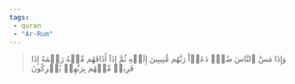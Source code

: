 ```yaml
---
tags: 
 - quran 
 - "Ar-Rum"
---
```


> وَإِذَا مَسَّ ٱلنَّاسَ ضُرّٞ دَعَوۡاْ رَبَّهُم مُّنِيبِينَ إِلَيۡهِ ثُمَّ إِذَآ أَذَاقَهُم مِّنۡهُ رَحۡمَةً إِذَا فَرِيقٞ مِّنۡهُم بِرَبِّهِمۡ يُشۡرِكُونَ

